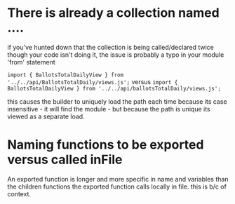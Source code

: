 #  There is already a collection named ....
if you've hunted down that the collection is being called/declared twice though your code isn't doing it, the issue is probably a typo in your module 'from' statement

`import { BallotsTotalDailyView } from '../../api/BallotsTotalDaily/views.js';`
versus
`import { BallotsTotalDailyView } from '../../api/ballotsTotalDaily/views.js';`

this causes the builder to uniquely load the path each time because its case insensitive - it will find the module - but because the path is unique its viewed as a separate load.

# Naming functions to be exported versus called inFile
An exported function is longer and more specific in name and variables than the children functions the exported function calls locally in file. this is b/c of context.
